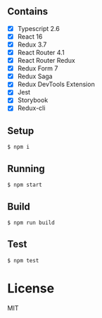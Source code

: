 ## Contains

- [x] Typescript 2.6
- [x] React 16
- [x] Redux 3.7
- [x] React Router 4.1
- [x] React Router Redux
- [x] Redux Form 7
- [x] Redux Saga
- [x] Redux DevTools Extension
- [x] Jest
- [x] Storybook
- [x] Redux-cli

## Setup

```
$ npm i
```

## Running

```
$ npm start
```

## Build

```
$ npm run build
```

## Test

```
$ npm test
```

# License

MIT
